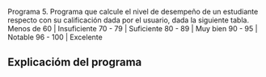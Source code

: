 Programa 5.
Programa que calcule el nivel de desempeño de un estudiante respecto con su calificación 
 dada por el usuario, dada la siguiente tabla.
 Menos de 60      |  Insuficiente
 70 - 79          |  Suficiente
 80 - 89          |  Muy bien
 90 - 95          |  Notable
 96 - 100         |  Excelente

## Explicacióm del programa
